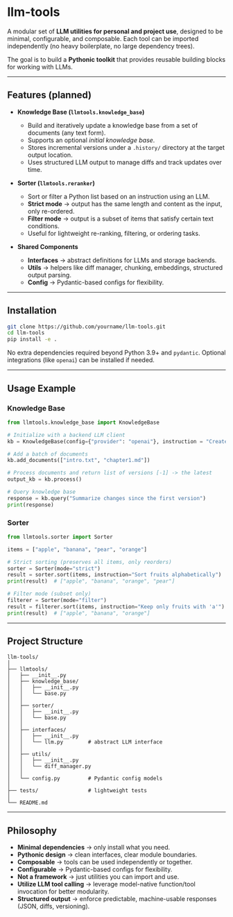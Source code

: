 # llm-tools

A modular set of **LLM utilities for personal and project use**, designed to be minimal, configurable, and composable.
Each tool can be imported independently (no heavy boilerplate, no large dependency trees).

The goal is to build a **Pythonic toolkit** that provides reusable building blocks for working with LLMs.

---

## Features (planned)

* **Knowledge Base (`llmtools.knowledge_base`)**

  * Build and iteratively update a knowledge base from a set of documents (any text form).
  * Supports an optional *initial knowledge base*.
  * Stores incremental versions under a `.history/` directory at the target output location.
  * Uses structured LLM output to manage diffs and track updates over time.

* **Sorter (`llmtools.reranker`)**

  * Sort or filter a Python list based on an instruction using an LLM.
  * **Strict mode** → output has the same length and content as the input, only re-ordered.
  * **Filter mode** → output is a subset of items that satisfy certain text conditions.
  * Useful for lightweight re-ranking, filtering, or ordering tasks.

* **Shared Components**

  * **Interfaces** → abstract definitions for LLMs and storage backends.
  * **Utils** → helpers like diff manager, chunking, embeddings, structured output parsing.
  * **Config** → Pydantic-based configs for flexibility.

---

## Installation

```bash
git clone https://github.com/yourname/llm-tools.git
cd llm-tools
pip install -e .
```

No extra dependencies required beyond Python 3.9+ and `pydantic`.
Optional integrations (like `openai`) can be installed if needed.

---

## Usage Example

### Knowledge Base

```python
from llmtools.knowledge_base import KnowledgeBase

# Initialize with a backend LLM client
kb = KnowledgeBase(config={"provider": "openai"}, instruction = "Create a comprehensive knowledge base containting all useful information from book", output_dir=None, init = None)

# Add a batch of documents
kb.add_documents(["intro.txt", "chapter1.md"])

# Process documents and return list of versions [-1] -> the latest
output_kb = kb.process()

# Query knowledge base
response = kb.query("Summarize changes since the first version")
print(response)
```

### Sorter

```python
from llmtools.sorter import Sorter

items = ["apple", "banana", "pear", "orange"]

# Strict sorting (preserves all items, only reorders)
sorter = Sorter(mode="strict")
result = sorter.sort(items, instruction="Sort fruits alphabetically")
print(result)  # ["apple", "banana", "orange", "pear"]

# Filter mode (subset only)
filterer = Sorter(mode="filter")
result = filterer.sort(items, instruction="Keep only fruits with 'a'")
print(result)  # ["apple", "banana", "orange"]
```

---

## Project Structure

```
llm-tools/
│
├── llmtools/
│   ├── __init__.py
│   ├── knowledge_base/
│   │   ├── __init__.py
│   │   └── base.py
│   │
│   ├── sorter/
│   │   ├── __init__.py
│   │   └── base.py
│   │
│   ├── interfaces/
│   │   ├── __init__.py
│   │   └── llm.py        # abstract LLM interface
│   │
│   ├── utils/
│   │   ├── __init__.py
│   │   └── diff_manager.py
│   │
│   └── config.py         # Pydantic config models
│
├── tests/                # lightweight tests
│
└── README.md
```

---

## Philosophy

* **Minimal dependencies** → only install what you need.
* **Pythonic design** → clean interfaces, clear module boundaries.
* **Composable** → tools can be used independently or together.
* **Configurable** → Pydantic-based configs for flexibility.
* **Not a framework** → just utilities you can import and use.
* **Utilize LLM tool calling** → leverage model-native function/tool invocation for better modularity.
* **Structured output** → enforce predictable, machine-usable responses (JSON, diffs, versioning).
